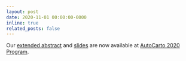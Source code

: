```yaml
---
layout: post
date: 2020-11-01 00:00:00-0000
inline: true
related_posts: false
---
```


Our [extended abstract](https://cartogis.org/docs/autocarto/2020/docs/abstracts/4i%20Landmarks%20as%20Beacons%20Pedestrian%20Navigation%20Based%20on%20Landmark%20Detection%20and%20Mobile%20Augmented%20Reality.pdf) and [slides](https://cartogis.org/docs/autocarto/2020/docs/presentations/4i%20Landmarks%20as%20Beacons%20Pedestrian%20Navigation%20Based%20on%20Landmark%20Detection%20and%20Mobile%20Augmented%20Reality.pdf) are now available at [AutoCarto 2020 Program](https://cartogis.org/autocarto/autocarto-2020/program/).